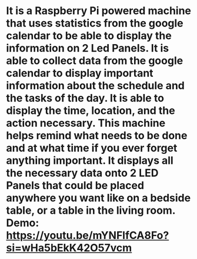 # It is a Raspberry Pi powered machine that uses statistics from the google calendar to be able to display the information on 2 Led Panels. It is able to collect data from the google calendar to display important information about the schedule and the tasks of the day. It is able to display the time, location, and the action necessary. This machine helps remind what needs to be done and at what time if you ever forget anything important. It displays all the necessary data onto 2 LED Panels that could be placed anywhere you want like on a bedside table, or a table in the living room. Demo: https://youtu.be/mYNFlfCA8Fo?si=wHa5bEkK42O57vcm
